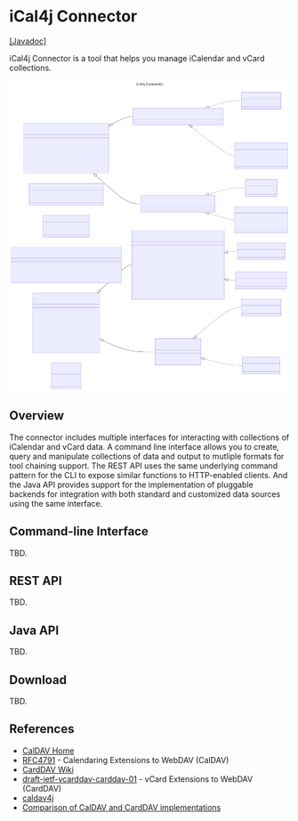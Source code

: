 # iCal4j Connector

[[Javadoc]](https://javadoc.io/doc/org.ical4j/ical4j-connector-api)

iCal4j Connector is a tool that helps you manage iCalendar and vCard collections.

![connector.mmd.svg](../images/connector.mmd.svg)

## Overview

The connector includes multiple interfaces for interacting with collections of iCalendar and vCard data. A
command line interface allows you to create, query and manipulate collections of data and output to mutliple
formats for tool chaining support. The REST API uses the same underlying command pattern for the CLI to expose 
similar functions to HTTP-enabled clients. And the Java API provides support for the implementation of pluggable
backends for integration with both standard and customized data sources using the same interface.

## Command-line Interface

TBD.

## REST API

TBD.

## Java API

TBD.

## Download

TBD.

## References

* [CalDAV Home](http://caldav.calconnect.org/)
* [RFC4791](http://www.ietf.org/rfc/rfc4791.txt) - Calendaring Extensions to WebDAV (CalDAV)
* [CardDAV Wiki](http://www.vcarddav.org/wiki)
* [draft-ietf-vcarddav-carddav-01](http://tools.ietf.org/html/draft-ietf-vcarddav-carddav-01) - vCard Extensions to WebDAV (CardDAV)
* [caldav4j](http://code.google.com/p/caldav4j/)
* [Comparison of CalDAV and CardDAV implementations](https://en.wikipedia.org/wiki/Comparison_of_CalDAV_and_CardDAV_implementations)
